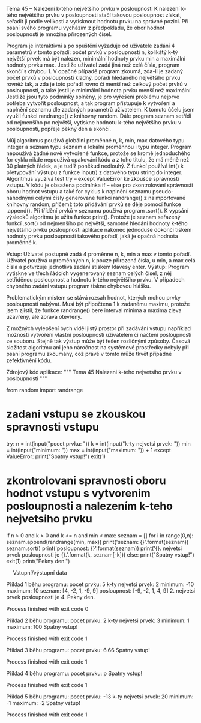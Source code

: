 Téma 45 – Nalezení k-tého největšího prvku v posloupnosti
K nalezení k-tého největšího prvku v posloupnosti stačí takovou posloupnost získat, seřadit ji podle velikosti a vytisknout hodnotu prvku na správné pozici. Při psaní svého programu vycházím z předpokladu, že obor hodnot posloupnosti je množina přirozených čísel.

Program je interaktivní a po spuštění vyžaduje od uživatele zadání 4 parametrů v tomto pořadí: počet prvků v posloupnosti n, kolikátý k-tý největší prvek má být nalezen, minimální hodnoty prvku min a maximální hodnoty prvku max. Jestliže uživatel zadá jiná než celá čísla, program skončí s chybou 1.
V opačné případě program zkoumá, zda-li je zadaný počet prvků v posloupnosti kladný, pořadí hledaného největšího prvku rovněž tak, a zda je toto pořadí rovno či menší než celkový počet prvků v posloupnosti, a také jestli je minimální hodnota prvku menší než maximální.
Jestliže jsou tyto podmínky splněny, je pro vyřešení problému nejprve potřeba vytvořit posloupnost, a tak program přistupuje k vytvoření a naplnění seznamu dle zadaných parametrů uživatelem. K tomuto účelu jsem využil funkci randrange() z knihovny random. Dále program seznam setřídí od nejmenšího po největší, vytiskne hodnotu k-tého největšího prvku v posloupnosti, popřeje pěkný den a skončí.

Můj algoritmus používá globální proměnné n, k, min, max datového typu integer a seznam typu seznam a lokální proměnnou i typu integer. Program nepoužívá žádné nově vytvořené funkce, protože se kromě jednoduchého for cyklu nikde nepoužívá opakování kódu a z toho titulu, že má méně než 30 platných řádek, a je tudíž poněkud nedlouhý. Z funkcí používá int() k přetypování výstupu z funkce input() z datového typu string do integer. Algoritmus využívá test try – except ValueError ke zkoušce správnosti vstupu. V kódu je obsažena podmínka if – else pro zkontrolování správnosti oboru hodnot vstupu a také for cyklus k naplnění seznamu pseudo-náhodnými celými čísly generované funkcí randrange() z naimportované knihovny random, přičemž toto přidávání prvků se děje pomocí funkce .append(). Při třídění prvků v seznamu používá program .sort(). K vypsání výsledků algoritmu je užita funkce print(). Protože je seznam seřazený funkcí .sort() od nejmenšího po největší, samotné hledání hodnoty k-tého největšího prvku posloupnosti aplikace nakonec jednoduše dokončí tiskem hodnoty prvku posloupnosti takového pořadí, jaká je opačná hodnota proměnné k.

Vstup: Uživatel postupně zadá 4 proměnné n, k, min a max v tomto pořadí. Uživatel používá u proměnných n, k pouze přirozená čísla, u min, a max celá čísla a potvrzuje jednotlivá zadání stiskem klávesy enter.
Výstup: Program vytiskne ve třech řádcích vygenerovaný seznam celých čísel, z něj setříděnou posloupnost a hodnotu k-tého největšího prvku. V případech chybného zadání vstupu program tiskne chybovou hlášku.

Problematickým místem se stává rozsah hodnot, kterých mohou prvky posloupnosti nabývat. Musí být připočtena 1 k zadanému maximu, protože jsem zjistil, že funkce randrange() bere interval minima a maxima zleva uzavřený, ale zprava otevřený.

Z možných vylepšení bych viděl jistý prostor při zadávání vstupu například možností vytvoření vlastní posloupnosti uživatelem či načtení posloupnosti ze souboru. Stejně tak výstup může být řešen rozličnými způsoby. Časová složitost algoritmu ani jeho náročnost na systémové prostředky nebyly při psaní programu zkoumány, což právě v tomto může tkvět případné zefektivnění kódu.



Zdrojový kód aplikace:
"""
Tema 45
Nalezeni k-teho nejvetsiho prvku v posloupnosti
"""

from random import randrange

# zadani vstupu se zkouskou spravnosti vstupu
try:
    n = int(input("pocet prvku: "))
    k = int(input("k-ty nejvetsi prvek: "))
    min = int(input("minimum: "))
    max = int(input("maximum: ")) + 1
except ValueError:
    print("Spatny vstup!")
    exit(1)

# zkontrolovani spravnosti oboru hodnot vstupu s vytvorenim posloupnosti a nalezením k-teho nejvetsiho prvku
if n > 0 and k > 0 and k <= n and min < max:
    seznam = []
    for i in range(0,n):
        seznam.append(randrange(min, max))
    print('seznam: {}'.format(seznam))
    seznam.sort()
    print('posloupnost: {}'.format(seznam))
    print('{}. nejvetsi prvek posloupnosti je {}.'.format(k, seznam[-k]))
else:
    print("Spatny vstup!")
    exit(1)
print("Pekny den.")



 
Vstupní/výstupní data
 
Příklad 1 běhu programu:
pocet prvku: 5
k-ty nejvetsi prvek: 2
minimum: -10
maximum: 10
seznam: [4, -2, 1, -9, 9]
posloupnost: [-9, -2, 1, 4, 9]
2. nejvetsi prvek posloupnosti je 4.
Pekny den. 

Process finished with exit code 0

Příklad 2 běhu programu:
pocet prvku: 2
k-ty nejvetsi prvek: 3
minimum: 1
maximum: 100
Spatny vstup!

Process finished with exit code 1

Příklad 3 běhu programu:
pocet prvku: 6.66
Spatny vstup!

Process finished with exit code 1

Příklad 4 běhu programu:
pocet prvku: p
Spatny vstup!

Process finished with exit code 1

Příklad 5 běhu programu:
pocet prvku: -13
k-ty nejvetsi prvek: 20
minimum: -1
maximum: -2
Spatny vstup!

Process finished with exit code 1

 

